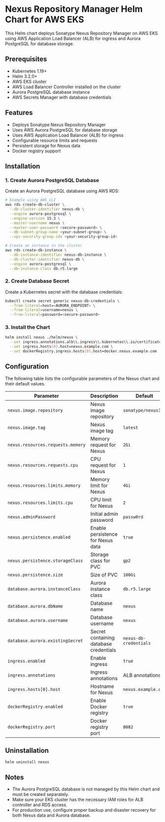 # Nexus Repository Manager Helm Chart for AWS EKS

This Helm chart deploys Sonatype Nexus Repository Manager on AWS EKS using AWS Application Load Balancer (ALB) for ingress and Aurora PostgreSQL for database storage.

## Prerequisites

- Kubernetes 1.19+
- Helm 3.2.0+
- AWS EKS cluster
- AWS Load Balancer Controller installed on the cluster
- Aurora PostgreSQL database instance
- AWS Secrets Manager with database credentials

## Features

- Deploys Sonatype Nexus Repository Manager
- Uses AWS Aurora PostgreSQL for database storage
- Uses AWS Application Load Balancer (ALB) for ingress
- Configurable resource limits and requests
- Persistent storage for Nexus data
- Docker registry support

## Installation

### 1. Create Aurora PostgreSQL Database

Create an Aurora PostgreSQL database using AWS RDS:

```bash
# Example using AWS CLI
aws rds create-db-cluster \
  --db-cluster-identifier nexus-db \
  --engine aurora-postgresql \
  --engine-version 15.3 \
  --master-username nexus \
  --master-user-password <secure-password> \
  --db-subnet-group-name <your-subnet-group> \
  --vpc-security-group-ids <your-security-group-id>

# Create an instance in the cluster
aws rds create-db-instance \
  --db-instance-identifier nexus-db-instance \
  --db-cluster-identifier nexus-db \
  --engine aurora-postgresql \
  --db-instance-class db.r5.large
```

### 2. Create Database Secret

Create a Kubernetes secret with the database credentials:

```bash
kubectl create secret generic nexus-db-credentials \
  --from-literal=host=<AURORA_ENDPOINT> \
  --from-literal=username=nexus \
  --from-literal=password=<secure-password>
```

### 3. Install the Chart

```bash
helm install nexus ./helm/nexus \
  --set ingress.annotations.alb\\.ingress\\.kubernetes\\.io/certificate-arn=<your-acm-cert-arn> \
  --set ingress.hosts[0].host=nexus.example.com \
  --set dockerRegistry.ingress.hosts[0].host=docker.nexus.example.com
```

## Configuration

The following table lists the configurable parameters of the Nexus chart and their default values.

| Parameter                                | Description                                      | Default                            |
| ---------------------------------------- | ------------------------------------------------ | ---------------------------------- |
| `nexus.image.repository`                 | Nexus image repository                           | `sonatype/nexus3`                  |
| `nexus.image.tag`                        | Nexus image tag                                  | `latest`                           |
| `nexus.resources.requests.memory`        | Memory request for Nexus                         | `2Gi`                              |
| `nexus.resources.requests.cpu`           | CPU request for Nexus                            | `1`                                |
| `nexus.resources.limits.memory`          | Memory limit for Nexus                           | `4Gi`                              |
| `nexus.resources.limits.cpu`             | CPU limit for Nexus                              | `2`                                |
| `nexus.adminPassword`                    | Initial admin password                           | `passw0rd`                         |
| `nexus.persistence.enabled`              | Enable persistence for Nexus data                | `true`                             |
| `nexus.persistence.storageClass`         | Storage class for PVC                            | `gp2`                              |
| `nexus.persistence.size`                 | Size of PVC                                      | `100Gi`                            |
| `database.aurora.instanceClass`          | Aurora instance class                            | `db.r5.large`                      |
| `database.aurora.dbName`                 | Database name                                    | `nexus`                            |
| `database.aurora.username`               | Database username                                | `nexus`                            |
| `database.aurora.existingSecret`         | Secret containing database credentials           | `nexus-db-credentials`             |
| `ingress.enabled`                        | Enable ingress                                   | `true`                             |
| `ingress.annotations`                    | Ingress annotations                              | ALB annotations                    |
| `ingress.hosts[0].host`                  | Hostname for Nexus                               | `nexus.example.com`                |
| `dockerRegistry.enabled`                 | Enable Docker registry                           | `true`                             |
| `dockerRegistry.port`                    | Docker registry port                             | `8082`                             |

## Uninstallation

```bash
helm uninstall nexus
```

## Notes

- The Aurora PostgreSQL database is not managed by this Helm chart and must be created separately.
- Make sure your EKS cluster has the necessary IAM roles for ALB controller and RDS access.
- For production use, configure proper backup and disaster recovery for both Nexus data and Aurora database.
